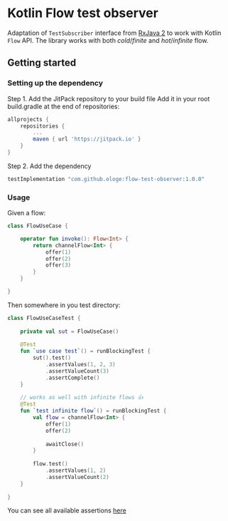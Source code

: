 # Kotlin Flow test observer

Adaptation of `TestSubscriber` interface from [RxJava 2](https://github.com/ReactiveX/RxJava) 
to work with Kotlin `Flow` API. The library works with both *cold*/*finite* and 
*hot*/*infinite* flow.

## Getting started

### Setting up the dependency
Step 1. Add the JitPack repository to your build file
Add it in your root build.gradle at the end of repositories:
```groovy
allprojects {
    repositories {
        ...
        maven { url 'https://jitpack.io' }
    }
}
```
Step 2. Add the dependency

```groovy
testImplementation "com.github.ologe:flow-test-observer:1.0.0"
```

### Usage

Given a flow:

```kotlin
class FlowUseCase {

    operator fun invoke(): Flow<Int> {
        return channelFlow<Int> {
            offer(1)
            offer(2)
            offer(3)
        }   
    }

}
```

Then somewhere in you test directory:

```kotlin
class FlowUseCaseTest {
    
    private val sut = FlowUseCase()
    
    @Test
    fun `use case test`() = runBlockingTest {
        sut().test()
            .assertValues(1, 2, 3)
            .assertValueCount(3)
            .assertComplete()
    }
    
    // works as well with infinite flows 👍
    @Test
    fun `test infinite flow`() = runBlockingTest {
        val flow = channelFlow<Int> {
            offer(1)
            offer(2)
            
            awaitClose()
        }
        
        flow.test()
            .assertValues(1, 2)
            .assertValueCount(2)
    }
    
}

```



You can see all available assertions [here](FlowTestObserver)